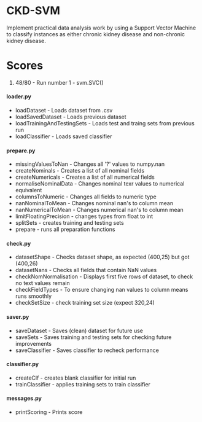 # CKD-SVM

Implement practical data analysis work by using a Support Vector Machine to classify instances as either chronic kidney disease and non-chronic kidney disease.

# Scores
1. 48/80 - Run number 1 - svm.SVC()

#### loader.py
* loadDataset - Loads dataset from .csv
* loadSavedDataset - Loads previous dataset
* loadTrainingAndTestingSets - Loads test and traing sets from previous run
* loadClassifier - Loads saved classifier
#### prepare.py
* missingValuesToNan - Changes all '?' values to numpy.nan
* createNominals - Creates a list of all nominal fields
* createNumericals - Creates a list of all numerical fields
* normaliseNominalData - Changes nominal texr values to numerical equivalent
* columnsToNumeric - Changes all fields to numeric type
* nanNominalToMean - Changes nominal nan's to column mean
* nanNumericalToMean - Changes numerical nan's to column mean
* limitFloatingPrecision - changes types from float to int
* splitSets - creates training and testing sets
* prepare - runs all preparation functions
#### check.py
* datasetShape - Checks dataset shape, as expected (400,25) but got (400,26)
* datasetNans - Checks all fields that contain NaN values
* checkNomNormalisation - Displays first five rows of dataset, to check no text values remain
* checkFieldTypes - To ensure changing nan values to column means runs smoothly
* checkSetSize - check training set size (expect 320,24)
#### saver.py
* saveDataset - Saves (clean) dataset for future use
* saveSets - Saves training and testing sets for checking future improvements
* saveClassifier - Saves classifier to recheck performance
#### classifier.py
* createClf - creates blank classifier for initial run
* trainClassifier - applies training sets to train classifier
#### messages.py
* printScoring - Prints score
